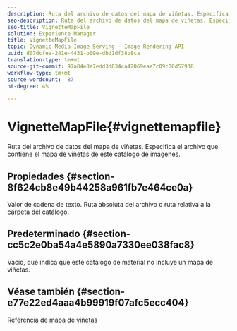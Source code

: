 ```yaml
---
description: Ruta del archivo de datos del mapa de viñetas. Especifica el archivo que contiene el mapa de viñetas de este catálogo de imágenes.
seo-description: Ruta del archivo de datos del mapa de viñetas. Especifica el archivo que contiene el mapa de viñetas de este catálogo de imágenes.
seo-title: VignetteMapFile
solution: Experience Manager
title: VignetteMapFile
topic: Dynamic Media Image Serving - Image Rendering API
uuid: d07dcfea-241e-4431-b09e-dbd1df38b8ca
translation-type: tm+mt
source-git-commit: 97a84e8e7edd3d834ca42069eae7c09c00d57938
workflow-type: tm+mt
source-wordcount: '87'
ht-degree: 4%

---
```



# VignetteMapFile{#vignettemapfile}

Ruta del archivo de datos del mapa de viñetas. Especifica el archivo que contiene el mapa de viñetas de este catálogo de imágenes.

## Propiedades {#section-8f624cb8e49b44258a961fb7e464ce0a}

Valor de cadena de texto. Ruta absoluta del archivo o ruta relativa a la carpeta del catálogo.

## Predeterminado {#section-cc5c2e0ba54a4e5890a7330ee038fac8}

Vacío, que indica que este catálogo de material no incluye un mapa de viñetas.

## Véase también {#section-e77e22ed4aaa4b99919f07afc5ecc404}

[Referencia de mapa de viñetas](../../../../../ir-api/material-cat/image-rendering-api-ref/c-ir-material-catalog/c-ir-vignette-map-reference/c-ir-vignette-map-reference.md#concept-f9486269f2b04d4cb6750f3af7bf0eb7)
